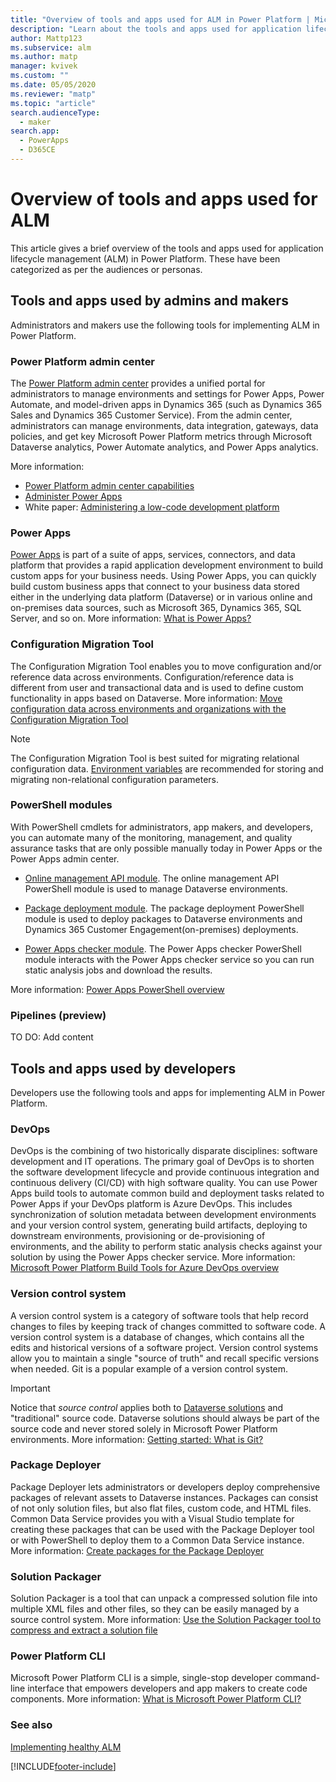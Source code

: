 ```yaml
---
title: "Overview of tools and apps used for ALM in Power Platform | Microsoft Docs"
description: "Learn about the tools and apps used for application lifecycle management (ALM) in Power Platform."
author: Mattp123
ms.subservice: alm
ms.author: matp
manager: kvivek
ms.custom: ""
ms.date: 05/05/2020
ms.reviewer: "matp"
ms.topic: "article"
search.audienceType: 
  - maker
search.app: 
  - PowerApps
  - D365CE
---
```


# Overview of tools and apps used for ALM

This article gives a brief overview of the tools and apps used for application lifecycle management (ALM) in Power Platform. These have been categorized as per the audiences or personas.

## Tools and apps used by admins and makers

Administrators and makers use the following tools for implementing ALM in Power Platform.

### Power Platform admin center

The [Power Platform admin center](https://admin.powerplatform.microsoft.com)
provides a unified portal for administrators to manage environments and settings
for Power Apps, Power Automate, and model-driven apps in Dynamics 365 (such as
Dynamics 365 Sales and Dynamics 365 Customer Service). From the admin center,
administrators can manage environments, data integration, gateways, data policies,
and get key Microsoft Power Platform metrics through Microsoft Dataverse analytics, Power Automate analytics, and Power Apps analytics.

More information:

- [Power Platform admin center capabilities](../admin/admin-documentation.md#power-platform-admin-center-capabilities)
- [Administer Power Apps](../admin/admin-guide.md)
- White paper: [Administering a low-code development platform](https://aka.ms/powerappsadminwhitepaper)

### Power Apps

[Power Apps](https://make.powerapps.com) is part of a suite of apps, services,
connectors, and data platform that provides a rapid application development
environment to build custom apps for your business needs. Using Power Apps, you
can quickly build custom business apps that connect to your business data stored
either in the underlying data platform (Dataverse) or in various
online and on-premises data sources, such as Microsoft 365,
Dynamics 365, SQL Server, and so on. More information: [What is Power Apps?](/powerapps/powerapps-overview)

### Configuration Migration Tool

The Configuration Migration Tool enables you to move configuration and/or reference data across
environments. Configuration/reference data is different from user and transactional data and is used to
define custom functionality in apps based on Dataverse. More information: [Move configuration data across environments and organizations with the Configuration Migration Tool](../admin/manage-configuration-data.md)
>[!NOTE]
>The Configuration Migration Tool is best suited for migrating relational configuration data. [Environment variables](/powerapps/maker/data-platform/environmentvariables) are recommended for storing and migrating non-relational configuration parameters.

### PowerShell modules

With PowerShell cmdlets for administrators, app makers, and developers, you can
automate many of the monitoring, management, and quality assurance tasks that
are only possible manually today in Power Apps or the Power Apps admin center.

- [Online management API module](/powershell/powerapps/get-started-onlinemanagementapi?view=pa-ps-latest&preserve-view=true). The online management API PowerShell module is used to manage Dataverse environments.

- [Package deployment module](/powershell/powerapps/get-started-packagedeployment?view=pa-ps-latest&preserve-view=true). The package deployment PowerShell module is used to deploy packages to Dataverse environments and Dynamics 365 Customer Engagement(on-premises) deployments.

- [Power Apps checker module](/powershell/powerapps/get-started-powerapps-checker?view=pa-ps-latest&preserve-view=true). The Power Apps checker PowerShell module interacts with the Power Apps checker service so you can run static analysis jobs and download the results.

More information: [Power Apps PowerShell overview](/powershell/powerapps/overview?view=pa-ps-latest&preserve-view=true)

### Pipelines (preview)

TO DO: Add content

## Tools and apps used by developers

Developers use the following tools and apps for implementing ALM in Power Platform.

### DevOps

DevOps is the combining of two historically disparate disciplines:
software development and IT operations. The primary goal of DevOps is to shorten
the software development lifecycle and provide continuous integration and
continuous delivery (CI/CD) with high software quality. You can use Power Apps
build tools to automate common build and deployment tasks related to Power Apps
if your DevOps platform is Azure DevOps. This includes synchronization of
solution metadata between development environments and your version control
system, generating build artifacts, deploying to downstream environments,
provisioning or de-provisioning of environments, and the ability to perform
static analysis checks against your solution by using the Power Apps checker
service. More information: [Microsoft Power Platform Build Tools for Azure DevOps overview](/powerapps/developer/common-data-service/build-tools-overview)

### Version control system

A version control system is a category of software tools that help record
changes to files by keeping track of changes committed to software code. A
version control system is a database of changes, which contains all the edits
and historical versions of a software project. Version control systems allow you
to maintain a single "source of truth" and recall specific versions when needed.
Git is a popular example of a version control system.

> [!IMPORTANT]
> Notice that *source control* applies both to [Dataverse solutions](/powerapps/developer/common-data-service/introduction-solutions) and
> "traditional" source code. Dataverse solutions should always be part of the source code
> and never stored solely in Microsoft Power Platform environments. More information:
> [Getting started: What is Git?](https://git-scm.com/book/en/v2/Getting-Started-What-is-Git%3F)

### Package Deployer

Package Deployer lets administrators or developers deploy comprehensive packages of relevant
assets to Dataverse instances. Packages can consist of not only
solution files, but also flat files, custom code, and HTML files. Common Data
Service provides you with a Visual Studio template for creating these packages
that can be used with the Package Deployer tool or with PowerShell to deploy them to a Common Data
Service instance.  More information: [Create packages for the Package Deployer](/powerapps/developer/common-data-service/package-deployer/create-packages-package-deployer)

### Solution Packager

Solution Packager is a tool that can unpack a compressed solution file into
multiple XML files and other files, so they can be easily managed by
a source control system. More information: [Use the Solution Packager tool to compress and extract a solution file](solution-packager-tool.md)

### Power Platform CLI

Microsoft Power Platform CLI is a simple, single-stop developer command-line
interface that empowers developers and app makers to create code components.
More information: [What is Microsoft Power Platform CLI?](/power-platform/developer/cli/introduction)

### See also

[Implementing healthy ALM](implement-healthy-alm.md)

[!INCLUDE[footer-include](../includes/footer-banner.md)]
